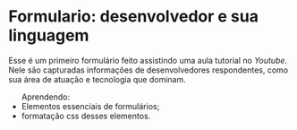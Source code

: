 # Formulario: desenvolvedor e sua linguagem
Esse é um primeiro formulário feito assistindo uma aula tutorial no <em>Youtube</em>. Nele são capturadas informações de desenvolvedores respondentes, como sua área de atuação e tecnologia que dominam.
<ul>  Aprendendo:
  <li> Elementos essenciais de formulários; </li>
  <li> formatação css desses elementos. </li>
  
</ul>
